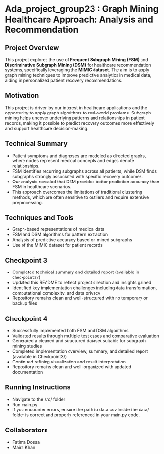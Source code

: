 # Ada_project_group23 : Graph Mining Healthcare Approach: Analysis and Recommendation

## Project Overview  
This project explores the use of **Frequent Subgraph Mining (FSM)** and **Discriminative Subgraph Mining (DSM)** for healthcare recommendation systems, specifically leveraging the **MIMIC dataset**. The aim is to apply graph mining techniques to improve predictive analytics in medical data, aiding in personalized patient recovery recommendations.

## Motivation  
This project is driven by our interest in healthcare applications and the opportunity to apply graph algorithms to real-world problems. Subgraph mining helps uncover underlying patterns and relationships in patient records, making it possible to predict recovery outcomes more effectively and support healthcare decision-making.

## Technical Summary  
- Patient symptoms and diagnoses are modeled as directed graphs, where nodes represent medical concepts and edges denote relationships.  
- FSM identifies recurring subgraphs across all patients, while DSM finds subgraphs strongly associated with specific recovery outcomes.  
- Our analysis revealed that DSM provides better prediction accuracy than FSM in healthcare scenarios.  
- This approach overcomes the limitations of traditional clustering methods, which are often sensitive to outliers and require extensive preprocessing.

## Techniques and Tools  
- Graph-based representations of medical data  
- FSM and DSM algorithms for pattern extraction  
- Analysis of predictive accuracy based on mined subgraphs  
- Use of the MIMIC dataset for patient records

## Checkpoint 3
- Completed technical summary and detailed report (available in `Checkpoint2/`)  
- Updated this README to reflect project direction and insights gained  
- Identified key implementation challenges including data transformation, computational complexity, and data privacy  
- Repository remains clean and well-structured with no temporary or backup files

## Checkpoint 4
- Successfully implemented both FSM and DSM algorithms
- Validated results through multiple test cases and comparative evaluation
- Generated a cleaned and structured dataset suitable for subgraph mining studies
- Completed implementation overview, summary, and detailed report (available in Checkpoint3/)
- Continued refining visualization and result interpretation
- Repository remains clean and well-organized with updated documentation

## Running Instructions
- Navigate to the src/ folder
- Run main.py
- If you encounter errors, ensure the path to data.csv inside the data/ folder is correct and properly referenced in your main.py code.
  
## Collaborators  
- Fatima Dossa  
- Maira Khan  
